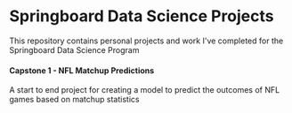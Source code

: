 # Springboard Data Science Projects
This repository contains personal projects and work I've completed for the Springboard Data Science Program

#### Capstone 1 - NFL Matchup Predictions
A start to end project for creating a model to predict the outcomes of NFL games based on matchup statistics




